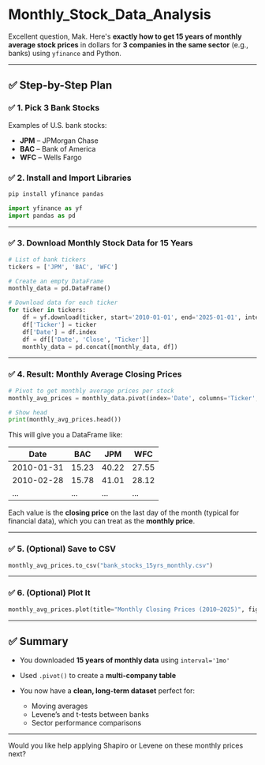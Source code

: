 # Monthly_Stock_Data_Analysis
Excellent question, Mak. Here's **exactly how to get 15 years of monthly average stock prices** in dollars for **3 companies in the same sector** (e.g., banks) using `yfinance` and Python.

---

## ✅ Step-by-Step Plan

### ✅ 1. **Pick 3 Bank Stocks**

Examples of U.S. bank stocks:

* **JPM** – JPMorgan Chase
* **BAC** – Bank of America
* **WFC** – Wells Fargo

### ✅ 2. **Install and Import Libraries**

```bash
pip install yfinance pandas
```

```python
import yfinance as yf
import pandas as pd
```

---

### ✅ 3. **Download Monthly Stock Data for 15 Years**

```python
# List of bank tickers
tickers = ['JPM', 'BAC', 'WFC']

# Create an empty DataFrame
monthly_data = pd.DataFrame()

# Download data for each ticker
for ticker in tickers:
    df = yf.download(ticker, start='2010-01-01', end='2025-01-01', interval='1mo')
    df['Ticker'] = ticker
    df['Date'] = df.index
    df = df[['Date', 'Close', 'Ticker']]
    monthly_data = pd.concat([monthly_data, df])
```

---

### ✅ 4. **Result: Monthly Average Closing Prices**

```python
# Pivot to get monthly average prices per stock
monthly_avg_prices = monthly_data.pivot(index='Date', columns='Ticker', values='Close')

# Show head
print(monthly_avg_prices.head())
```

This will give you a DataFrame like:

| Date       | BAC   | JPM   | WFC   |
| ---------- | ----- | ----- | ----- |
| 2010-01-31 | 15.23 | 40.22 | 27.55 |
| 2010-02-28 | 15.78 | 41.01 | 28.12 |
| ...        | ...   | ...   | ...   |

Each value is the **closing price** on the last day of the month (typical for financial data), which you can treat as the **monthly price**.

---

### ✅ 5. (Optional) Save to CSV

```python
monthly_avg_prices.to_csv("bank_stocks_15yrs_monthly.csv")
```

---

### ✅ 6. (Optional) Plot It

```python
monthly_avg_prices.plot(title="Monthly Closing Prices (2010–2025)", figsize=(12,6))
```

---

## ✅ Summary

* You downloaded **15 years of monthly data** using `interval='1mo'`
* Used `.pivot()` to create a **multi-company table**
* You now have a **clean, long-term dataset** perfect for:

  * Moving averages
  * Levene’s and t-tests between banks
  * Sector performance comparisons

---

Would you like help applying Shapiro or Levene on these monthly prices next?
